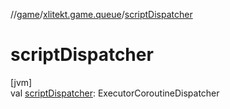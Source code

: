 //[game](../../index.md)/[xlitekt.game.queue](index.md)/[scriptDispatcher](script-dispatcher.md)

# scriptDispatcher

[jvm]\
val [scriptDispatcher](script-dispatcher.md): ExecutorCoroutineDispatcher
